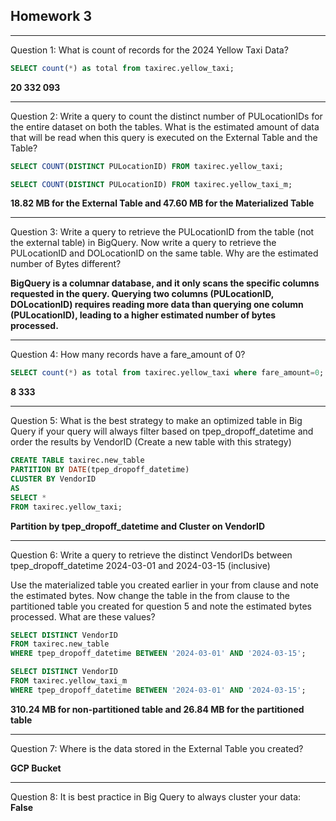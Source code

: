 ## Homework 3

---

Question 1: What is count of records for the 2024 Yellow Taxi Data?
```sql
SELECT count(*) as total from taxirec.yellow_taxi;
```
**20 332 093**

---

Question 2:
Write a query to count the distinct number of PULocationIDs for the entire dataset on both the tables.
What is the estimated amount of data that will be read when this query is executed on the External Table and the Table?
```sql
SELECT COUNT(DISTINCT PULocationID) FROM taxirec.yellow_taxi;

SELECT COUNT(DISTINCT PULocationID) FROM taxirec.yellow_taxi_m;
```
**18.82 MB for the External Table and 47.60 MB for the Materialized Table**

---

Question 3:
Write a query to retrieve the PULocationID from the table (not the external table) in BigQuery. Now write a query to retrieve the PULocationID and DOLocationID on the same table. Why are the estimated number of Bytes different?

**BigQuery is a columnar database, and it only scans the specific columns requested in the query. Querying two columns (PULocationID, DOLocationID) requires reading more data than querying one column (PULocationID), leading to a higher estimated number of bytes processed.**

---

Question 4:
How many records have a fare_amount of 0?
```sql
SELECT count(*) as total from taxirec.yellow_taxi where fare_amount=0;
```
**8 333**

---

Question 5:
What is the best strategy to make an optimized table in Big Query if your query will always filter based on tpep_dropoff_datetime and order the results by VendorID (Create a new table with this strategy)
```sql
CREATE TABLE taxirec.new_table
PARTITION BY DATE(tpep_dropoff_datetime)  
CLUSTER BY VendorID 
AS
SELECT *
FROM taxirec.yellow_taxi;
```
**Partition by tpep_dropoff_datetime and Cluster on VendorID**

---

Question 6:
Write a query to retrieve the distinct VendorIDs between tpep_dropoff_datetime 2024-03-01 and 2024-03-15 (inclusive)

Use the materialized table you created earlier in your from clause and note the estimated bytes. Now change the table in the from clause to the partitioned table you created for question 5 and note the estimated bytes processed. What are these values?
```sql
SELECT DISTINCT VendorID
FROM taxirec.new_table
WHERE tpep_dropoff_datetime BETWEEN '2024-03-01' AND '2024-03-15';

SELECT DISTINCT VendorID
FROM taxirec.yellow_taxi_m
WHERE tpep_dropoff_datetime BETWEEN '2024-03-01' AND '2024-03-15';

```
**310.24 MB for non-partitioned table and 26.84 MB for the partitioned table**

---

Question 7:
Where is the data stored in the External Table you created?

**GCP Bucket**

---

Question 8:
It is best practice in Big Query to always cluster your data:
**False**